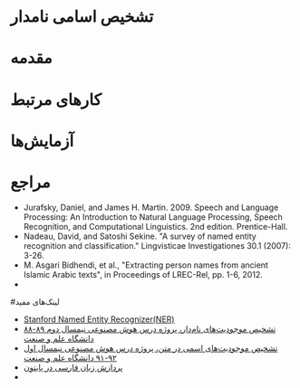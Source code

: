 # تشخیص اسامی نامدار

# مقدمه

# کارهای مرتبط

# آزمایش‌ها

# مراجع
+ Jurafsky, Daniel, and James H. Martin. 2009. Speech and Language Processing: An Introduction to Natural Language Processing, Speech Recognition, and Computational Linguistics. 2nd edition. Prentice-Hall.
+ Nadeau, David, and Satoshi Sekine. "A survey of named entity recognition and classification." Lingvisticae Investigationes 30.1 (2007): 3-26.
+ M. Asgari Bidhendi, et al., "Extracting person names from ancient Islamic Arabic texts", in Proceedings of LREC-Rel, pp. 1-6, 2012.
+ 

#لینک‌های مفید
+ [Stanford Named Entity Recognizer(NER)](http://nlp.stanford.edu/software/CRF-NER.shtml)
+ [تشخیص موجودیت‌های نام‌دار، پروژه درس هوش مصنوعی نیمسال دوم ۸۹-۸۸ دانشگاه علم و صنعت](http://bayanbox.ir/id/6189680504542343855?download)
+ [تشخیص موجودیت‌های اسمی در متن، پروژه درس هوش مصنوعی نیمسال اول ۹۲-۹۱ دانشگاه علم و صنعت](http://bayanbox.ir/id/1685090304266467232?download)
+ [پردازش زبان فارسی در پایتون](http://www.sobhe.ir/hazm)
+ 
